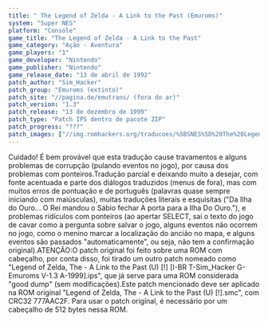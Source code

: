 ```yaml
---
title: " The Legend of Zelda - A Link to the Past (Emuroms)"
system: "Super NES"
platform: "Console"
game_title: "The Legend of Zelda - A Link to the Past"
game_category: "Ação - Aventura"
game_players: "1"
game_developer: "Nintendo"
game_publisher: "Nintendo"
game_release_date: "13 de abril de 1992"
patch_author: "Sim_Hacker"
patch_group: "Emuroms (extinto)"
patch_site: "//pagina.de/emutrans/ (fora do ar)"
patch_version: "1.3"
patch_release: "13 de dezembro de 1999"
patch_type: "Patch IPS dentro de pacote ZIP"
patch_progress: "???"
patch_images: ["//img.romhackers.org/traducoes/%5BSNES%5D%20The%20Legend%20of%20Zelda%20-%20A%20Link%20to%20the%20Past%20-%201.png","//img.romhackers.org/traducoes/%5BSNES%5D%20The%20Legend%20of%20Zelda%20-%20A%20Link%20to%20the%20Past%20-%20Emuroms%20-%202.png","//img.romhackers.org/traducoes/%5BSNES%5D%20The%20Legend%20of%20Zelda%20-%20A%20Link%20to%20the%20Past%20-%20Emuroms%20-%203.png"]
---
```

Cuidado! É bem provável que esta tradução cause travamentos e alguns problemas de corrupção (pulando eventos no jogo), por causa dos problemas com ponteiros.Tradução parcial e deixando muito a desejar, com fonte acentuada e parte dos diálogos traduzidos (menus de fora), mas com muitos erros de pontuação e de português (palavras quase sempre iniciando com maiúsculas), muitas traduções literais e esquisitas ("Da Ilha do Ouro... O Rei mandou o Sábio fechar A porta para a Ilha Do Ouro."), e problemas ridículos com ponteiros (ao apertar SELECT, sai o texto do jogo de cavar como a pergunta sobre salvar o jogo, alguns eventos não ocorrem no jogo, como o menino marcar a localização do ancião no mapa, e alguns eventos são passados "automaticamente", ou seja, não tem a confirmação original).ATENÇÃO:O patch original foi feito sobre uma ROM com cabeçalho, por conta disso, foi tirado um outro patch nomeado como "Legend of Zelda, The - A Link to the Past (U) [!] [I-BR T-Sim_Hacker G-Emuroms V-1.3 A-1999].ips", que já serve para uma ROM considerada "good dump" (sem modificações).Este patch mencionado deve ser aplicado na ROM original "Legend of Zelda, The - A Link to the Past (U) [!].smc", com CRC32 777AAC2F. Para usar o patch original, é necessário por um cabeçalho de 512 bytes nessa ROM.